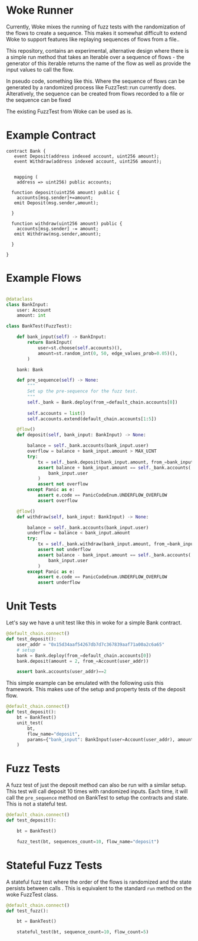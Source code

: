 

# Woke Runner 

Currently, Woke mixes the running of fuzz tests with the randomization of the flows to create a sequence.  This makes it somewhat difficult to extend Woke to support features like replaying sequences of flows from a file.. 

This repository, contains an experimental, alternative design where there is a simple run method that takes an Iterable over a sequence of flows - the generator of this iterable returns the name of the flow as well as provide the input values to call the flow.  


In pseudo code, something like this.  Where the sequence of flows can be generated by a randomized process like FuzzTest::run currently does.  Alteratively, the sequence can be created from flows recorded to a file or the sequence can be fixed 

The existing FuzzTest from Woke can be used as is.  

# Example Contract

``` solidity
contract Bank {
   event Deposit(address indexed account, uint256 amount);
   event Withdraw(address indexed account, uint256 amount);


   mapping (
    address => uint256) public accounts;

  function deposit(uint256 amount) public {
  	accounts[msg.sender]+=amount;
   emit Deposit(msg.sender,amount);

  }
  	
  function withdraw(uint256 amount) public {
  	accounts[msg.sender] -= amount;
   emit Withdraw(msg.sender,amount);

  }

}
```

# Example Flows

``` python

@dataclass
class BankInput:
    user: Account
    amount: int

class BankTest(FuzzTest):

    def bank_input(self) -> BankInput:
        return BankInput(
            user=st.choose(self.accounts)(),
            amount=st.random_int(0, 50, edge_values_prob=0.05)(),
        )

    bank: Bank

    def pre_sequence(self) -> None:
        """
        Set up the pre-sequence for the fuzz test.
        """
        self._bank = Bank.deploy(from_=default_chain.accounts[0])
  
        self.accounts = list()
        self.accounts.extend(default_chain.accounts[1:5])

    @flow()
    def deposit(self, bank_input: BankInput) -> None:

        balance = self._bank.accounts(bank_input.user)
        overflow = balance + bank_input.amount > MAX_UINT
        try:
            tx = self._bank.deposit(bank_input.amount, from_=bank_input.user)
            assert balance + bank_input.amount == self._bank.accounts(
                bank_input.user
            )
            assert not overflow
        except Panic as e:
            assert e.code == PanicCodeEnum.UNDERFLOW_OVERFLOW
            assert overflow

    @flow()
    def withdraw(self, bank_input: BankInput) -> None:

        balance = self._bank.accounts(bank_input.user)
        underflow = balance < bank_input.amount
        try:
            tx = self._bank.withdraw(bank_input.amount, from_=bank_input.user)
            assert not underflow
            assert balance - bank_input.amount == self._bank.accounts(
                bank_input.user
            )
        except Panic as e:
            assert e.code == PanicCodeEnum.UNDERFLOW_OVERFLOW
            assert underflow


```


# Unit Tests 
Let's say we have a unit test like this in woke for a simple Bank contract. 

``` python 
@default_chain.connect()
def test_deposit():
    user_addr = "0x15d34aaf54267db7d7c367839aaf71a00a2c6a65"
    # setup
    bank = Bank.deploy(from_=default_chain.accounts[0])
    bank.deposit(amount = 2, from_=Account(user_addr))

    assert bank.accounts(user_addr)==2
```

This simple example can be emulated with the following usis this framework.  This makes use of the setup and property tests of the deposit flow.

``` python 
@default_chain.connect()
def test_deposit():
    bt = BankTest()
    unit_test(
        bt,
        flow_name="deposit",
        params={"bank_input": BankInput(user=Account(user_addr), amount=2)}
    )
```

# Fuzz Tests

A fuzz test of just the deposit method can also be run with a similar setup.  This test will call deposit 10 times with randomized inputs.  Each time, it will call the `pre_sequence` method on BankTest to setup the contracts and state.  This is not a stateful test. 

``` python
@default_chain.connect()
def test_deposit():

    bt = BankTest()

    fuzz_test(bt, sequences_count=10, flow_name="deposit")
```
# Stateful Fuzz Tests
A stateful fuzz test where the order of the flows is randomized and the state persists between calls .  This is equivalent to the standard `run` method on the woke FuzzTest class.

``` python
@default_chain.connect()
def test_fuzz():

    bt = BankTest()

    stateful_test(bt, sequence_count=10, flow_count=5)

```
